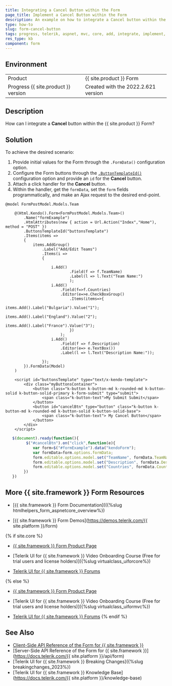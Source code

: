 ```yaml
---
title: Integrating a Cancel Button within the Form
page_title: Implement a Cancel Button within the Form
description: An example on how to integrate a Cancel button within the {{ site.product }} Form. Follow the steps in the Knowledge Base section of the {{ site.product }} components.
type: how-to
slug: form-cancel-button
tags: progress, telerik, aspnet, mvc, core, add, integrate, implement, form, cancel, button
res_type: kb
component: form
---
```


## Environment

<table>
 <tr>
  <td>Product</td>
  <td>{{ site.product }} Form</td>
 </tr>
 <tr>
  <td>Progress {{ site.product }} version</td>
  <td>Created with the 2022.2.621 version</td>
 </tr>
</table>

## Description

How can I integrate a **Cancel** button within the {{ site.product }} Form?

## Solution

To achieve the desired scenario: 

1. Provide initial values for the Form through the `.FormData()` configuration option.
1. Configure the Form buttons through the [`.ButtonTemplateId()`](https://docs.telerik.com/aspnet-core/api/kendo.mvc.ui.fluent/formbuilder#buttonstemplateidsystemstring) configuration option and provide an `id` for the **Cancel** button.
1. Attach a click handler for the **Cancel** button.
1. Within the handler, get the `formData`, set the `form` fields programmatically, and make an Ajax request to the desired end-point.

```Form.cshtml
@model FormPostModel.Models.Team

    @(Html.Kendo().Form<FormPostModel.Models.Team>()
        .Name("formExample")
        .HtmlAttributes(new { action = Url.Action("Index","Home"), method = "POST" })
        .ButtonsTemplateId("buttonsTemplate")
        .Items(items =>
        {
            items.AddGroup()
                .Label("Add/Edit Teams")
                .Items(i =>
                {

                    i.Add()
                            .Field(f => f.TeamName)
                            .Label(l => l.Text("Team Name:")
                            );
                    i.Add()
                        .Field(f=>f.Countries)
                        .Editor(e=>e.CheckBoxGroup()
                            .Items(items=>{
                                items.Add().Label("Bulgaria").Value("1");
                                items.Add().Label("England").Value("2");
                                items.Add().Label("France").Value("3");
                            })
                        );
                    i.Add()
                        .Field(f => f.Description)
                        .Editor(e=> e.TextBox())
                        .Label(l => l.Text("Description Name:"));

                });
        }).FormData(Model)
    )
       
    <script id="buttonsTemplate" type="text/x-kendo-template">
        <div class="myButtonsContainer">
            <button class="k-button k-button-md k-rounded-md k-button-solid k-button-solid-primary k-form-submit" type="submit">
                <span class="k-button-text">My Submit Submit</span>
            </button>
            <button id="cancelBtn" type="button" class="k-button k-button-md k-rounded-md k-button-solid k-button-solid-base">
                <span class="k-button-text"> My Cancel Button</span>
            </button>
        </div>
    </script>

```
```script.js
   $(document).ready(function(){
         $("#cancelBtn").on("click",function(e){
            var form=$("#formExample").data("kendoForm");
            var formData=form.options.formData;
            form.editable.options.model.set("TeamName", formData.TeamName);
            form.editable.options.model.set("Description", formData.Description);
            form.editable.options.model.set("Countries", formData.Countries);
        })
   })
```

## More {{ site.framework }} Form Resources

* [{{ site.framework }} Form Documentation](({%slug htmlhelpers_form_aspnetcore_overview%})

* [{{ site.framework }} Form Demos](https://demos.telerik.com/{{ site.platform }}/form)

{% if site.core %}
* [{{ site.framework }} Form Product Page](https://www.telerik.com/aspnet-core-ui/form)

* [Telerik UI for {{ site.framework }} Video Onboarding Course (Free for trial users and license holders)]({%slug virtualclass_uiforcore%})

* [Telerik UI for {{ site.framework }} Forums](https://www.telerik.com/forums/aspnet-core-ui)

{% else %}
* [{{ site.framework }} Form Product Page](https://www.telerik.com/aspnet-mvc/form)

* [Telerik UI for {{ site.framework }} Video Onboarding Course (Free for trial users and license holders)]({%slug virtualclass_uiformvc%})

* [Telerik UI for {{ site.framework }} Forums](https://www.telerik.com/forums/aspnet-mvc)
{% endif %}

## See Also

* [Client-Side API Reference of the Form for {{ site.framework }}](https://docs.telerik.com/kendo-ui/api/javascript/ui/form)
* [Server-Side API Reference of the Form for {{ site.framework }}](https://docs.telerik.com/{{ site.platform }}/api/form)
* [Telerik UI for {{ site.framework }} Breaking Changes]({%slug breakingchanges_2023%})
* [Telerik UI for {{ site.framework }} Knowledge Base](https://docs.telerik.com/{{ site.platform }}/knowledge-base)
